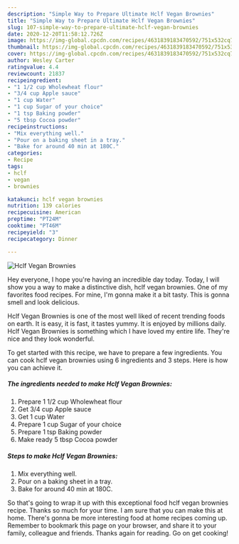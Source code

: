 ```yaml
---
description: "Simple Way to Prepare Ultimate Hclf Vegan Brownies"
title: "Simple Way to Prepare Ultimate Hclf Vegan Brownies"
slug: 107-simple-way-to-prepare-ultimate-hclf-vegan-brownies
date: 2020-12-20T11:58:12.726Z
image: https://img-global.cpcdn.com/recipes/4631839183470592/751x532cq70/hclf-vegan-brownies-recipe-main-photo.jpg
thumbnail: https://img-global.cpcdn.com/recipes/4631839183470592/751x532cq70/hclf-vegan-brownies-recipe-main-photo.jpg
cover: https://img-global.cpcdn.com/recipes/4631839183470592/751x532cq70/hclf-vegan-brownies-recipe-main-photo.jpg
author: Wesley Carter
ratingvalue: 4.4
reviewcount: 21837
recipeingredient:
- "1 1/2 cup Wholewheat flour"
- "3/4 cup Apple sauce"
- "1 cup Water"
- "1 cup Sugar of your choice"
- "1 tsp Baking powder"
- "5 tbsp Cocoa powder"
recipeinstructions:
- "Mix everything well."
- "Pour on a baking sheet in a tray."
- "Bake for around 40 min at 180C."
categories:
- Recipe
tags:
- hclf
- vegan
- brownies

katakunci: hclf vegan brownies 
nutrition: 139 calories
recipecuisine: American
preptime: "PT24M"
cooktime: "PT46M"
recipeyield: "3"
recipecategory: Dinner

---
```



![Hclf Vegan Brownies](https://img-global.cpcdn.com/recipes/4631839183470592/751x532cq70/hclf-vegan-brownies-recipe-main-photo.jpg)

Hey everyone, I hope you're having an incredible day today. Today, I will show you a way to make a distinctive dish, hclf vegan brownies. One of my favorites food recipes. For mine, I'm gonna make it a bit tasty. This is gonna smell and look delicious.

Hclf Vegan Brownies is one of the most well liked of recent trending foods on earth. It is easy, it is fast, it tastes yummy. It is enjoyed by millions daily. Hclf Vegan Brownies is something which I have loved my entire life. They're nice and they look wonderful.




To get started with this recipe, we have to prepare a few ingredients. You can cook hclf vegan brownies using 6 ingredients and 3 steps. Here is how you can achieve it.

<!--inarticleads1-->

##### The ingredients needed to make Hclf Vegan Brownies:

1. Prepare 1 1/2 cup Wholewheat flour
1. Get 3/4 cup Apple sauce
1. Get 1 cup Water
1. Prepare 1 cup Sugar of your choice
1. Prepare 1 tsp Baking powder
1. Make ready 5 tbsp Cocoa powder




<!--inarticleads2-->

##### Steps to make Hclf Vegan Brownies:

1. Mix everything well.
1. Pour on a baking sheet in a tray.
1. Bake for around 40 min at 180C.




So that's going to wrap it up with this exceptional food hclf vegan brownies recipe. Thanks so much for your time. I am sure that you can make this at home. There's gonna be more interesting food at home recipes coming up. Remember to bookmark this page on your browser, and share it to your family, colleague and friends. Thanks again for reading. Go on get cooking!
